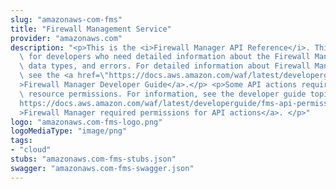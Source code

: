```yaml
---
slug: "amazonaws-com-fms"
title: "Firewall Management Service"
provider: "amazonaws.com"
description: "<p>This is the <i>Firewall Manager API Reference</i>. This guide is\
  \ for developers who need detailed information about the Firewall Manager API actions,\
  \ data types, and errors. For detailed information about Firewall Manager features,\
  \ see the <a href=\"https://docs.aws.amazon.com/waf/latest/developerguide/fms-chapter.html\"\
  >Firewall Manager Developer Guide</a>.</p> <p>Some API actions require explicit\
  \ resource permissions. For information, see the developer guide topic <a href=\"\
  https://docs.aws.amazon.com/waf/latest/developerguide/fms-api-permissions-ref.html\"\
  >Firewall Manager required permissions for API actions</a>. </p>"
logo: "amazonaws.com-fms-logo.png"
logoMediaType: "image/png"
tags:
- "cloud"
stubs: "amazonaws.com-fms-stubs.json"
swagger: "amazonaws.com-fms-swagger.json"
---
```

